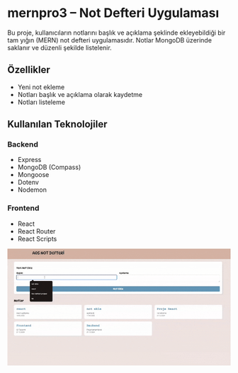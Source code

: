 # mernpro3 – Not Defteri Uygulaması

Bu proje, kullanıcıların notlarını başlık ve açıklama şeklinde ekleyebildiği bir tam yığın (MERN) not defteri uygulamasıdır. Notlar MongoDB üzerinde saklanır ve düzenli şekilde listelenir.

## Özellikler

- Yeni not ekleme  
- Notları başlık ve açıklama olarak kaydetme  
- Notları listeleme  

## Kullanılan Teknolojiler

### Backend

- Express  
- MongoDB (Compass)  
- Mongoose  
- Dotenv  
- Nodemon  

### Frontend

- React  
- React Router  
- React Scripts  


![](./public/ZightRecording2025-06-18at12.38.24AM-ezgif.com-optimize%20(2).gif)